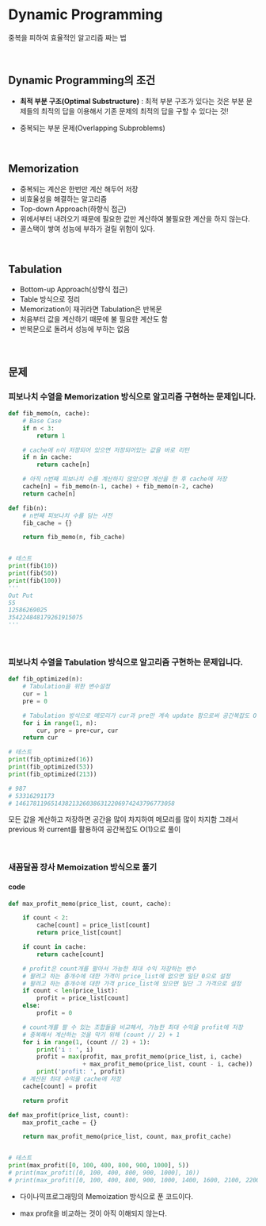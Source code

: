 # Dynamic Programming

중복을 피하여 효율적인 알고리즘 짜는 법

<br>

## Dynamic Programming의 조건

- **최적 부분 구조(Optimal Substructure)** : 최적 부분 구조가 있다는 것은 부분 문제들의 최적의 답을 이용해서 기존 문제의 최적의 답을 구할 수 있다는 것!

- 중복되는 부분 문제(Overlapping Subproblems)

<br>

## Memorization

- 중복되는 계산은 한번만 계산 해두어 저장
- 비효율성을 해결하는 알고리즘
- Top-down Approach(하향식 접근)
- 위에서부터 내려오기 때문에 필요한 값만 계산하여 불필요한 계산을 하지 않는다.
- 콜스택이 쌓여 성능에 부하가 걸릴 위험이 있다.

<br>

## Tabulation

- Bottom-up Approach(상향식 접근)
- Table 방식으로 정리
- Memorization이 재귀라면 Tabulation은 반복문
- 처음부터 값을 계산하기 때문에 불 필요한 계산도 함
- 반복문으로 돌려서 성능에 부하는 없음

<br>

## 문제

### 피보나치 수열을 Memorization 방식으로 알고리즘 구현하는 문제입니다.

```python
def fib_memo(n, cache):
    # Base Case
    if n < 3:
        return 1

    # cache에 n이 저장되어 있으면 저장되어있는 값을 바로 리턴
    if n in cache:
        return cache[n]

    # 아직 n번째 피보나치 수를 계산하지 않았으면 계산을 한 후 cache에 저장
    cache[n] = fib_memo(n-1, cache) + fib_memo(n-2, cache)
    return cache[n]

def fib(n):
    # n번째 피보나치 수를 담는 사전
    fib_cache = {}

    return fib_memo(n, fib_cache)


# 테스트
print(fib(10))
print(fib(50))
print(fib(100))
'''
Out Put
55
12586269025
354224848179261915075
'''
```

<br>

### 피보나치 수열을 Tabulation 방식으로 알고리즘 구현하는 문제입니다.

```python
def fib_optimized(n):
    # Tabulation을 위한 변수설정
    cur = 1
    pre = 0

    # Tabulation 방식으로 메모리가 cur과 pre만 계속 update 함으로써 공간복잡도 O(1)
    for i in range(1, n):
        cur, pre = pre+cur, cur
    return cur

# 테스트
print(fib_optimized(16))
print(fib_optimized(53))
print(fib_optimized(213))

# 987
# 53316291173
# 146178119651438213260386312206974243796773058
```

모든 값을 계산하고 저장하면 공간을 많이 차지하여 메모리를 많이 차지함 그래서 previous 와 current를 활용하여 공간복잡도 O(1)으로 풀이

<br>

### 새꼼달꼼 장사 Memoization 방식으로 풀기

#### code

```python
def max_profit_memo(price_list, count, cache):

    if count < 2:
        cache[count] = price_list[count]
        return price_list[count]

    if count in cache:
        return cache[count]

    # profit은 count개를 팔아서 가능한 최대 수익 저장하는 변수
    # 팔려고 하는 총개수에 대한 가격이 price_list에 없으면 일단 0으로 설정
    # 팔려고 하는 총개수에 대한 가격 price_list에 있으면 일단 그 가격으로 설정
    if count < len(price_list):
        profit = price_list[count]
    else:
        profit = 0

    # count개를 팔 수 있는 조합들을 비교해서, 가능한 최대 수익을 profit에 저장
    # 중복해서 계산하는 것을 막기 위해 (count // 2) + 1
    for i in range(1, (count // 2) + 1):
        print('i : ', i)
        profit = max(profit, max_profit_memo(price_list, i, cache)
                     + max_profit_memo(price_list, count - i, cache))
        print('profit: ', profit)
    # 계산된 최대 수익을 cache에 저장
    cache[count] = profit

    return profit

def max_profit(price_list, count):
    max_profit_cache = {}

    return max_profit_memo(price_list, count, max_profit_cache)


# 테스트
print(max_profit([0, 100, 400, 800, 900, 1000], 5))
# print(max_profit([0, 100, 400, 800, 900, 1000], 10))
# print(max_profit([0, 100, 400, 800, 900, 1000, 1400, 1600, 2100, 2200], 9))
```

- 다이나믹프로그래밍의 Memoization 방식으로 푼 코드이다.

- max profit을 비교하는 것이 아직 이해되지 않는다.
